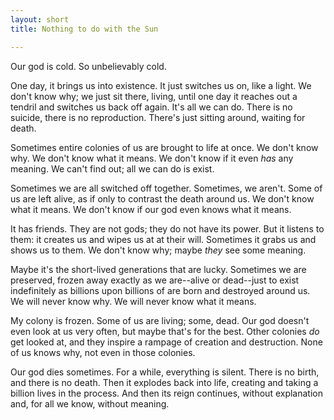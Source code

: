 ```yaml
---
layout: short
title: Nothing to do with the Sun

---
```


Our god is cold. So unbelievably cold.

One day, it brings us into existence. It just switches us on, like a
light. We don't know why; we just sit there, living, until one day it
reaches out a tendril and switches us back off again. It's all we can
do. There is no suicide, there is no reproduction. There's just
sitting around, waiting for death.

Sometimes entire colonies of us are brought to life at once. We don't
know why. We don't know what it means. We don't know if it even
*has* any meaning. We can't find out; all we can do is exist.

Sometimes we are all switched off together. Sometimes, we aren't. Some
of us are left alive, as if only to contrast the death around us. We
don't know what it means. We don't know if our god even knows what it
means.

It has friends. They are not gods; they do not have its power. But it
listens to them: it creates us and wipes us at at their will. Sometimes
it grabs us and shows us to them. We don't know why; maybe *they*
see some meaning.

Maybe it's the short-lived generations that are lucky. Sometimes we are
preserved, frozen away exactly as we are--alive or dead--just to exist
indefinitely as billions upon billions of are born and destroyed around
us. We will never know why. We will never know what it means.

My colony is frozen. Some of us are living; some, dead. Our god
doesn't even look at us very often, but maybe that's for the best.
Other colonies *do* get looked at, and they inspire a rampage of
creation and destruction. None of us knows why, not even in those
colonies.

Our god dies sometimes. For a while, everything is silent. There is no
birth, and there is no death. Then it explodes back into life, creating
and taking a billion lives in the process. And then its reign
continues, without explanation and, for all we know, without meaning.
